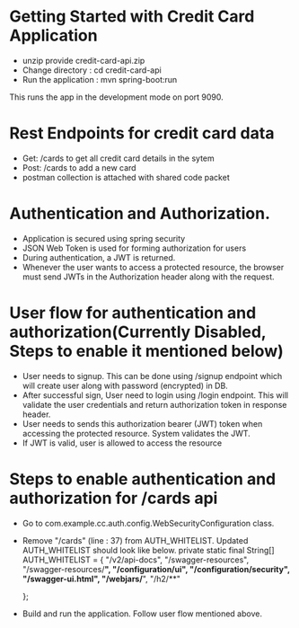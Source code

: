 # Getting Started with Credit Card Application

* unzip provide credit-card-api.zip 
* Change directory : cd credit-card-api
* Run the application : mvn spring-boot:run

This runs the app in the development mode on port 9090.

# Rest Endpoints for credit card data
* Get: /cards to get all credit card details in the sytem
* Post: /cards to add a new card
* postman collection is attached with shared code packet


# Authentication and Authorization.

* Application is secured using spring security
* JSON Web Token is used for forming authorization for users
* During authentication, a JWT is returned.
* Whenever the user wants to access a protected resource, the browser must send JWTs in the Authorization header along with the request.

# User flow for authentication and authorization(Currently Disabled, Steps to enable it mentioned below)
* User needs to signup. This can be done using /signup endpoint which will create user along with password (encrypted) in DB.
* After successful sign, User need to login using /login endpoint. This will validate the user credentials and return authorization token in response header.
* User needs to sends this authorization bearer (JWT) token when accessing the protected resource. System validates the JWT.
* If JWT is valid, user is allowed to access the resource

# Steps to enable authentication and authorization for /cards api
* Go to com.example.cc.auth.config.WebSecurityConfiguration class.
* Remove "/cards" (line : 37) from AUTH_WHITELIST. Updated AUTH_WHITELIST should look like below. 
   private static final String[] AUTH_WHITELIST = {
            "/v2/api-docs",
            "/swagger-resources",
            "/swagger-resources/**",
            "/configuration/ui",
            "/configuration/security",
            "/swagger-ui.html",
            "/webjars/**",
            "/h2/**"
            
    };
* Build and run the application. Follow user flow mentioned above.

